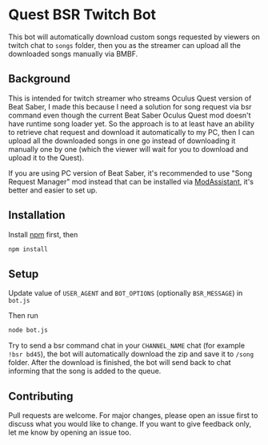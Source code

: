 # Quest BSR Twitch Bot
This bot will automatically download custom songs requested by viewers on twitch chat to `songs` folder, then you as the streamer can upload all the downloaded songs manually via BMBF.

## Background
This is intended for twitch streamer who streams Oculus Quest version of Beat Saber, I made this because I need a solution for song request via bsr command even though the current Beat Saber Oculus Quest mod doesn't have runtime song loader yet. So the approach is to at least have an ability to retrieve chat request and download it automatically to my PC, then I can upload all the downloaded songs in one go instead of downloading it manually one by one (which the viewer will wait for you to download and upload it to the Quest).

If you are using PC version of Beat Saber, it's recommended to use "Song Request Manager" mod instead that can be installed via [ModAssistant](https://github.com/Assistant/ModAssistant), it's better and easier to set up.

## Installation
Install [npm](https://www.npmjs.com/get-npm) first, then

```bash
npm install
```

## Setup
Update value of `USER_AGENT` and `BOT_OPTIONS` (optionally `BSR_MESSAGE`) in `bot.js`

Then run
```bash
node bot.js
```

Try to send a bsr command chat in your `CHANNEL_NAME` chat (for example `!bsr bd45`), the bot will automatically download the zip and save it to `/song` folder. After the download is finished, the bot will send back to chat informing that the song is added to the queue.

## Contributing
Pull requests are welcome. For major changes, please open an issue first to discuss what you would like to change. If you want to give feedback only, let me know by opening an issue too.
